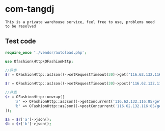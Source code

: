 # com-tangdj
    This is a private warehouse service, feel free to use, problems need to be resolved
    

## Test code


```php
require_once './vendor/autoload.php';

use Ofashion\Http\OFashionHttp;

//异步
$r = OFashionHttp::asJson()->setRequestTimeout(30)->get('116.62.132.116:85/get_conversation_list', ['a' => 'b'])->json();

$r = OFashionHttp::asJson()->setRequestTimeout(30)->post('116.62.132.116:85/get_conversation_list', ['a' => 'b'])->json();

//并发
$r = OFashionHttp::unwrap([
    'a' => OFashionHttp::asJson()->getConcurrent('116.62.132.116:85/get_conversation_list', ['a' => 'b']),
    'b' => OFashionHttp::asJson()->postConcurrent('116.62.132.116:85/get_conversation_list', ['a' => 'b'])
]);

$a = $r['a']->json();
$b = $r['b']->json();
```